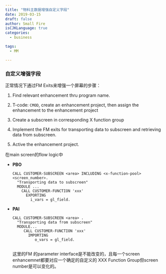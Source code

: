 ```yaml
---
title: "物料主数据增强自定义字段"
date: 2019-03-15
draft: false
author: Small Fire
isCJKLanguage: true
categories: 
  - business

tags: 
  - MM

---
```


### 自定义增强字段

正常情况下通过FM Exits来增强一个屏幕的步骤：

1. Find relevant enhancement thru program name.

2. T-code: `CMOD`, create an enhancement project, then assign the enhancement to the enhancement project

3. Create a subscreen in corresponding X function group

4. Implement the FM exits for transporting data to subscreen and retrieving data from subscreen.

5. Active the enhancement project.

在main screen的flow logic中

- **PBO**

  ```JS
  CALL CUSTOMER-SUBSCREEN <area> INCLUDING <x-function-pool> <screen_number>.
    "Transporting data to subscreen"
    MODULE ...
      CALL CUSTOMER-FUNCTION 'xxx'
        EXPORTING
          i_vars = gl_field.
  ```

- **PAI**

  ```JS
  CALL CUSTOMER-SUBSCREEN <area> .
    "Transporting data from subscreen"
    MODULE...
       CALL CUSTOMER-FUNCTION 'xxx'
         IMPORTING
            o_vars = gl_field.
   
  ```

   这里的FM 的parameter interface是不能改变的，且每一个screen enhancemnet都要对应一个确定的自定义的 XXX Function Group但screen number是可以变化的。



